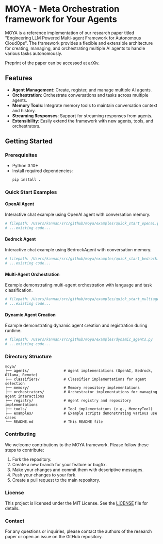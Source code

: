 # MOYA - Meta Orchestration framework for Your Agents

MOYA is a reference implementation of our research paper titled "Engineering LLM Powered Multi-agent Framework for Autonomous CloudOps". The framework provides a flexible and extensible architecture for creating, managing, and orchestrating multiple AI agents to handle various tasks autonomously.

Preprint of the paper can be accessed at [arXiv](https://arxiv.org/abs/2501.08243).

## Features

- **Agent Management**: Create, register, and manage multiple AI agents.
- **Orchestration**: Orchestrate conversations and tasks across multiple agents.
- **Memory Tools**: Integrate memory tools to maintain conversation context and history.
- **Streaming Responses**: Support for streaming responses from agents.
- **Extensibility**: Easily extend the framework with new agents, tools, and orchestrators.

## Getting Started

### Prerequisites

- Python 3.10+
- Install required dependencies:
  ```bash
  pip install .
  ```

### Quick Start Examples

#### OpenAI Agent

Interactive chat example using OpenAI agent with conversation memory.

```python
# filepath: /Users/kannan/src/github/moya/examples/quick_start_openai.py
# ...existing code...
```

#### Bedrock Agent

Interactive chat example using BedrockAgent with conversation memory.

```python
# filepath: /Users/kannan/src/github/moya/examples/quick_start_bedrock.py
# ...existing code...
```

#### Multi-Agent Orchestration

Example demonstrating multi-agent orchestration with language and task classification.

```python
# filepath: /Users/kannan/src/github/moya/examples/quick_start_multiagent.py
# ...existing code...
```

#### Dynamic Agent Creation

Example demonstrating dynamic agent creation and registration during runtime.

```python
# filepath: /Users/kannan/src/github/moya/examples/dynamic_agents.py
# ...existing code...
```

### Directory Structure

```
moya/
├── agents/                # Agent implementations (OpenAI, Bedrock, Ollama, Remote)
├── classifiers/           # Classifier implementations for agent selection
├── memory/                # Memory repository implementations
├── orchestrators/         # Orchestrator implementations for managing agent interactions
├── registry/              # Agent registry and repository implementations
├── tools/                 # Tool implementations (e.g., MemoryTool)
├── examples/              # Example scripts demonstrating various use cases
└── README.md              # This README file
```

### Contributing

We welcome contributions to the MOYA framework. Please follow these steps to contribute:

1. Fork the repository.
2. Create a new branch for your feature or bugfix.
3. Make your changes and commit them with descriptive messages.
4. Push your changes to your fork.
5. Create a pull request to the main repository.

### License

This project is licensed under the MIT License. See the [LICENSE](LICENSE) file for details.

### Contact

For any questions or inquiries, please contact the authors of the research paper or open an issue on the GitHub repository.
